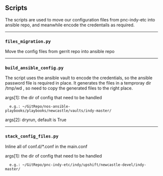 ## Scripts

The scripts are used to move our configuration files from pnc-indy-etc into ansible repo,  and meanwhile encode the credentails as required.  

---
### `files_migration.py`
Move the config files from gerrit repo into ansible repo

---
### `build_ansible_config.py`
The script uses the ansible vault to encode the credentials, so the ansible password file is required in place.
It generates the files in a temproray dir /tmp/wd , so need to copy the generated files to the right place.

args[1]: the dir of config that need to be handled  
```
  e.g.: ~/GitRepo/nos-ansible-playbooks/playbooks/newcastle/vaults/indy-master/  
```
args[2]: dryrun, default is True

---
### `stack_config_files.py`
Inline all of conf.d/*.conf in the main.conf


args[1]: the dir of config that need to be handled  
```
  e.g.: ~/GitRepo/pnc-indy-etc/indy/upshift/newcastle-devel/indy-master/
```

